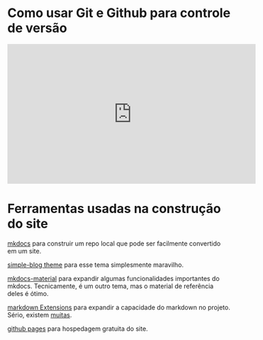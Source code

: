 # Como usar Git e Github para controle de versão

<iframe width="560" height="315" src="https://www.youtube.com/embed/gkBDXyy5aSU" title="YouTube video player" frameborder="0" allow="accelerometer; autoplay; clipboard-write; encrypted-media; gyroscope; picture-in-picture; web-share" allowfullscreen></iframe>

# Ferramentas usadas na construção do site

[mkdocs](https://www.mkdocs.org/) para construir um repo local que pode ser facilmente convertido em um site.

[simple-blog theme](https://github.com/FernandoCelmer/mkdocs-simple-blog) para esse tema simplesmente maravilho.

[mkdocs-material](https://squidfunk.github.io/mkdocs-material/) para expandir algumas funcionalidades importantes do mkdocs. Tecnicamente, é um outro tema, mas o material de referência deles é ótimo.

[markdown Extensions](https://python-markdown.github.io/extensions/) para expandir a capacidade do markdown no projeto. Sério, existem  [muitas](https://github.com/Python-Markdown/markdown/wiki/Third-Party-Extensions).

[github pages](https://pages.github.com/) para hospedagem gratuita do site.
